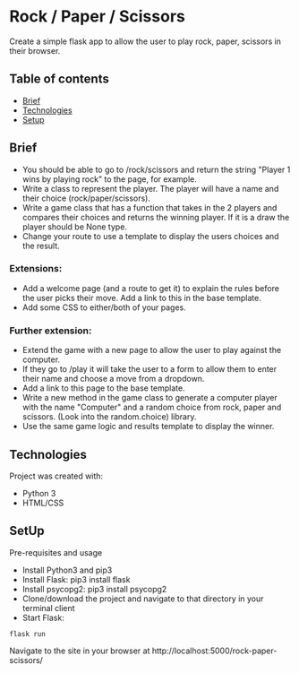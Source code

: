 # Rock / Paper / Scissors

Create a simple flask app to allow the user to play rock, paper, scissors in their browser.

## Table of contents
* [Brief](#brief)
* [Technologies](#technologies)
* [Setup](#setup)

## Brief

- You should be able to go to /rock/scissors and return the string "Player 1 wins by playing rock" to the page, for example.
- Write a class to represent the player. The player will have a name and their choice (rock/paper/scissors).
- Write a game class that has a function that takes in the 2 players and compares their choices and returns the winning player. If it is a draw the player should be None type.
- Change your route to use a template to display the users choices and the result.

### Extensions:

- Add a welcome page (and a route to get it) to explain the rules before the user picks their move. Add a link to this in the base template.
- Add some CSS to either/both of your pages.

### Further extension:

- Extend the game with a new page to allow the user to play against the computer.
- If they go to /play it will take the user to a form to allow them to enter their name and choose a move from a dropdown.
- Add a link to this page to the base template.
- Write a new method in the game class to generate a computer player with the name "Computer" and a random choice from rock, paper and scissors. (Look into the random.choice) library.
- Use the same game logic and results template to display the winner.

## Technologies

Project was created with:

- Python 3
- HTML/CSS

## SetUp

Pre-requisites and usage

- Install Python3 and pip3
- Install Flask: pip3 install flask
- Install psycopg2: pip3 install psycopg2
- Clone/download the project and navigate to that directory in your terminal client
- Start Flask:
```
flask run
```
Navigate to the site in your browser at http://localhost:5000/rock-paper-scissors/

